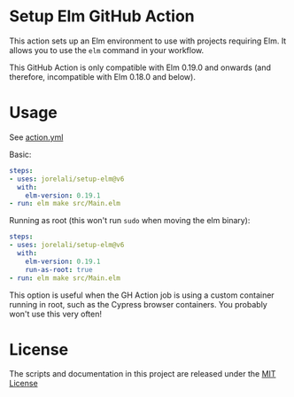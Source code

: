 # Setup Elm GitHub Action

This action sets up an Elm environment to use with projects requiring Elm. It allows you to use the `elm` command in your workflow.

This GitHub Action is only compatible with Elm 0.19.0 and onwards (and therefore, incompatible with Elm 0.18.0 and below).

# Usage

See [action.yml](action.yml)

Basic:

```yaml
steps:
- uses: jorelali/setup-elm@v6
  with:
    elm-version: 0.19.1
- run: elm make src/Main.elm
```

Running as root (this won't run `sudo` when moving the elm binary):

```yaml
steps:
- uses: jorelali/setup-elm@v6
  with:
    elm-version: 0.19.1
    run-as-root: true
- run: elm make src/Main.elm
```

This option is useful when the GH Action job is using a custom container running in root, such as the Cypress browser containers. You probably won't use this very often!

# License

The scripts and documentation in this project are released under the [MIT License](LICENSE)
